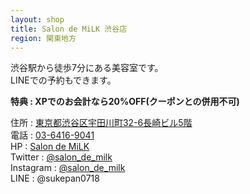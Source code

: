 ```yaml
---
layout: shop
title: Salon de MiLK 渋谷店
region: 関東地方
---
```


渋谷駅から徒歩7分にある美容室です。  
LINEでの予約もできます。  

**特典 : XPでのお会計なら20%OFF(クーポンとの併用不可)**  

住所 : [東京都渋谷区宇田川町32-6長崎ビル5階](https://www.google.co.jp/maps/place/salon+de+Milk/@35.661063,139.6950263,17z/data=!3m1!4b1!4m5!3m4!1s0x60188ca973d7a761:0xc5162881c6fac353!8m2!3d35.661063!4d139.697215)  
電話 : <a href="tel:">03-6416-9041</a>  
HP : [Salon de MiLK](http://www.salonde-milk.jp/sp/salon/shibuya)  
Twitter : [@salon_de_milk](https://twitter.com/salon_de_milk)  
Instagram : [@salon_de_milk](https://www.instagram.com/salon_de_milk/)  
LINE : @sukepan0718  
